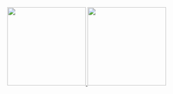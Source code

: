  <div>
  <a href="https://github.com/guilherme-toti">
  <img height="180em" src="https://github-readme-stats.vercel.app/api?username=guilherme-toti&show_icons=true&theme=tokyonight&include_all_commits=true&count_private=true"/>
  <img height="180em" src="https://github-readme-stats.vercel.app/api/top-langs/?username=guilherme-toti&langs_count=16&theme=tokyonight&layout=compact"/>
</div>
